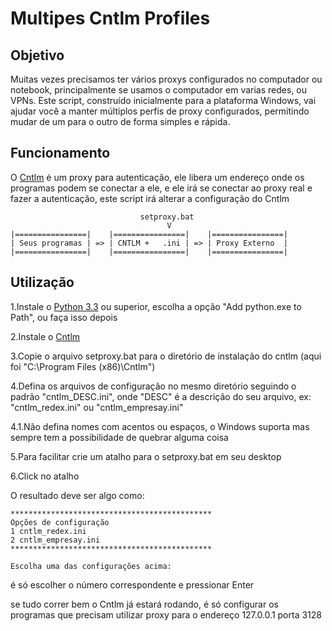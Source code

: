 Multipes Cntlm Profiles
===========

Objetivo
--------

Muitas vezes precisamos ter vários proxys configurados no computador ou notebook, principalmente se usamos o computador em varias redes, ou VPNs.
Este script, construído inicialmente para a plataforma Windows, vai ajudar você a manter múltiplos perfis de proxy configurados, permitindo mudar de um para o outro de forma simples e rápida.

Funcionamento
-----------------
O <a href=https://sourceforge.net/projects/cntlm/files/cntlm/>Cntlm</a> é um proxy para autenticação, ele libera um endereço onde os programas podem se conectar a ele, e ele irá se conectar ao proxy real e fazer a autenticação, este script irá alterar a configuração do Cntlm

                                 setproxy.bat
                                       V
    |================|    |================|    |================| 
    | Seus programas | => | CNTLM +   .ini | => | Proxy Externo  |
    |================|    |================|    |================| 


Utilização
-----------

1.Instale o <a href="http://python.org/download/">Python 3.3</a> ou superior, escolha  a opção "Add python.exe to Path", ou faça isso depois

2.Instale o <a href=https://sourceforge.net/projects/cntlm/files/cntlm/>Cntlm</a>

3.Copie o arquivo setproxy.bat para o diretório de instalação do cntlm (aqui foi "C:\Program Files (x86)\Cntlm")

4.Defina os arquivos de configuração no mesmo diretório seguindo o padrão "cntlm_DESC.ini", onde "DESC" é a descrição do seu arquivo, ex: "cntlm_redex.ini" ou "cntlm_empresay.ini"

4.1.Não defina nomes com acentos ou espaços, o Windows suporta mas sempre tem a possibilidade de quebrar alguma coisa

5.Para facilitar crie um atalho para o setproxy.bat em seu desktop

6.Click no atalho


O resultado deve ser algo como:

    *********************************************
    Opções de configuração
    1 cntlm_redex.ini
    2 cntlm_empresay.ini
    *********************************************
    
    Escolha uma das configurações acima:
    
é só escolher o número correspondente e pressionar Enter

se tudo correr bem o Cntlm já estará rodando, é só configurar os programas que precisam utilizar proxy para o endereço 127.0.0.1 porta 3128
